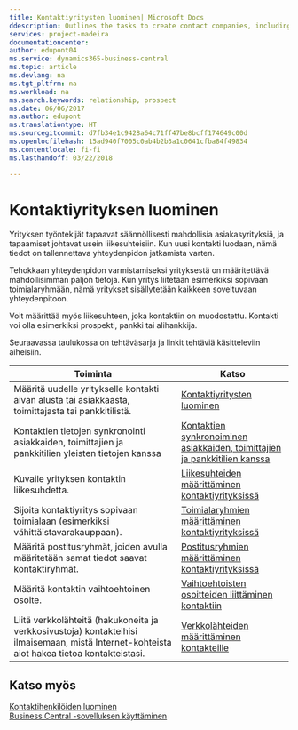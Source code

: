 ```yaml
---
title: Kontaktiyritysten luominen| Microsoft Docs
ddescription: Outlines the tasks to create contact companies, including assigning relevant data about prospects and defining the business relationships you have with companies.
services: project-madeira
documentationcenter: 
author: edupont04
ms.service: dynamics365-business-central
ms.topic: article
ms.devlang: na
ms.tgt_pltfrm: na
ms.workload: na
ms.search.keywords: relationship, prospect
ms.date: 06/06/2017
ms.author: edupont
ms.translationtype: HT
ms.sourcegitcommit: d7fb34e1c9428a64c71ff47be8bcff174649c00d
ms.openlocfilehash: 15ad940f7005c0ab4b2b3a1c0641cfba84f49834
ms.contentlocale: fi-fi
ms.lasthandoff: 03/22/2018

---
```

# <a name="creating-contact-companies"></a>Kontaktiyrityksen luominen
Yrityksen työntekijät tapaavat säännöllisesti mahdollisia asiakasyrityksiä, ja tapaamiset johtavat usein liikesuhteisiin. Kun uusi kontakti luodaan, nämä tiedot on tallennettava yhteydenpidon jatkamista varten.

Tehokkaan yhteydenpidon varmistamiseksi yrityksestä on määritettävä mahdollisimman paljon tietoja. Kun yritys liitetään esimerkiksi sopivaan toimialaryhmään, nämä yritykset sisällytetään kaikkeen soveltuvaan yhteydenpitoon.

Voit määrittää myös liikesuhteen, joka kontaktiin on muodostettu. Kontakti voi olla esimerkiksi prospekti, pankki tai alihankkija.

Seuraavassa taulukossa on tehtäväsarja ja linkit tehtäviä käsitteleviin aiheisiin.

| Toiminta | Katso |
| --- | --- |
| Määritä uudelle yritykselle kontakti aivan alusta tai asiakkaasta, toimittajasta tai pankkitilistä. |[Kontaktiyritysten luominen](marketing-how-create-contact-companies.md) |
| Kontaktien tietojen synkronointi asiakkaiden, toimittajien ja pankkitilien yleisten tietojen kanssa |[Kontaktien synkronoiminen asiakkaiden, toimittajien ja pankkitilien kanssa](marketing-synchronize-contacts-customers-vendors-bank-accounts.md) |
| Kuvaile yrityksen kontaktin liikesuhdetta. |[Liikesuhteiden määrittäminen kontaktiyrityksissä](marketing-business-relations.md) |
| Sijoita kontaktiyritys sopivaan toimialaan (esimerkiksi vähittäistavarakauppaan). |[Toimialaryhmien määrittäminen kontaktiyrityksissä](marketing-industry-groups.md) |
| Määritä postitusryhmät, joiden avulla määritetään samat tiedot saavat kontaktiryhmät. |[Postitusryhmien määrittäminen kontaktiyrityksissä](marketing-mailing-groups.md) |
| Määritä kontaktin vaihtoehtoinen osoite. |[Vaihtoehtoisten osoitteiden liittäminen kontaktiin](marketing-how-assign-alternate-address.md) |
| Liitä verkkolähteitä (hakukoneita ja verkkosivustoja) kontakteihisi ilmaisemaan, mistä Internet-kohteista aiot hakea tietoa kontakteistasi. |[Verkkolähteiden määrittäminen kontakteille](marketing-web-sources.md) |

## <a name="see-also"></a>Katso myös
[Kontaktihenkilöiden luominen](marketing-create-contact-persons.md)   
[Business Central -sovelluksen käyttäminen](ui-work-product.md)

